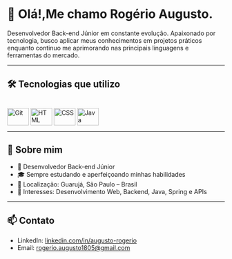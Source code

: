 # 👋 Olá!,Me chamo Rogério Augusto.

Desenvolvedor Back-end Júnior em constante evolução. Apaixonado por tecnologia, busco aplicar meus conhecimentos em projetos práticos enquanto continuo me aprimorando nas principais linguagens e ferramentas do mercado.

---

## 🛠 Tecnologias que utilizo

<div style="display: inline_block"><br>
  <img align="center" alt="Git" height="40" width="50" src="https://cdn.jsdelivr.net/gh/devicons/devicon/icons/git/git-original.svg">
  <img align="center" alt="HTML" height="40" width="50" src="https://cdn.jsdelivr.net/gh/devicons/devicon/icons/html5/html5-original.svg">
  <img align="center" alt="CSS" height="40" width="50" src="https://cdn.jsdelivr.net/gh/devicons/devicon/icons/css3/css3-original.svg">
  <img align="center" alt="Java" height="40" width="50" src="https://cdn.jsdelivr.net/gh/devicons/devicon/icons/java/java-original.svg">
</div>

---

## 📌 Sobre mim

- 💼 Desenvolvedor Back-end Júnior  
- 🎓 Sempre estudando e aperfeiçoando minhas habilidades  
- 📍 Localização: Guarujá, São Paulo – Brasil  
- 🎯 Interesses: Desenvolvimento Web, Backend, Java, Spring e APIs  

---

## 📫 Contato

- LinkedIn: [linkedin.com/in/augusto-rogerio](https://www.linkedin.com/in/augusto-rogerio/)
- Email: [rogerio.augusto1805@gmail.com](mailto:rogerio.augusto1805@gmail.com)


